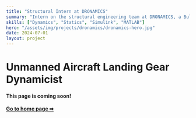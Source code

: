 ```yaml
---
title: "Structural Intern at DRONAMICS"
summary: "Intern on the structural engineering team at DRONAMICS, a Bulgaria‑based startup building cargo drones. Worked on dynamical and structural analysis for a new landing gear design."
skills: ["Dynamics", "Statics", "Simulink", "MATLAB"]
hero: "/assets/img/projects/dronamics/dronamics-hero.jpg"
date: 2024-07-01
layout: project
---
```


# Unmanned Aircraft Landing Gear Dynamicist

#### This page is coming soon!
[__Go to home page ➡__](/)